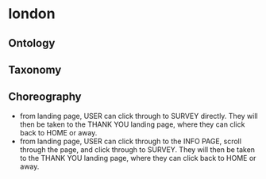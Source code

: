 # london

## Ontology  

## Taxonomy 

## Choreography  
- from landing page, USER can click through to SURVEY directly. They will then be taken to the THANK YOU landing page, where they can click back to HOME or away.  
- from landing page, USER can click through to the INFO PAGE, scroll through the page, and click through to SURVEY. They will then be taken to the THANK YOU landing page, where they can click back to HOME or away.  

